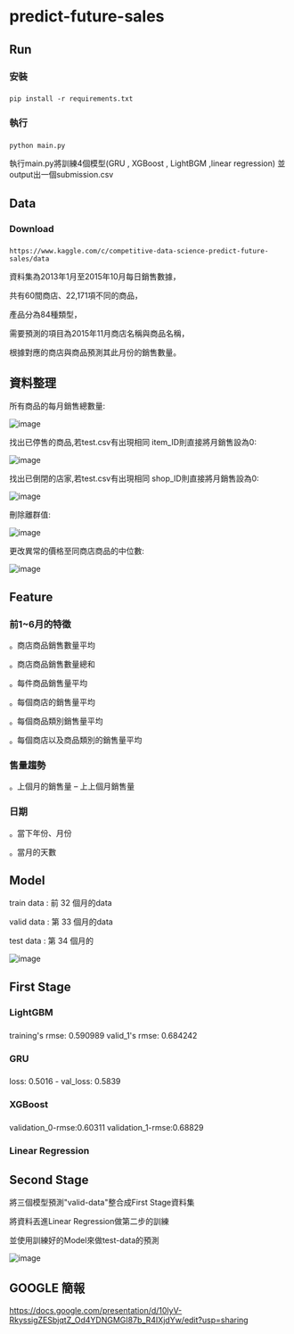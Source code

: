 # predict-future-sales

## Run ##


### 安裝 <h3> 
```
pip install -r requirements.txt
```

### 執行 <h3> 
```
python main.py 
```
  
執行main.py將訓練4個模型(GRU , XGBoost , LightBGM ,linear regression)
並output出一個submission.csv
  
## Data ##

### Download <h3>
```
https://www.kaggle.com/c/competitive-data-science-predict-future-sales/data
```  
  
資料集為2013年1月至2015年10月每日銷售數據，
  
共有60間商店、22,171項不同的商品，
  
產品分為84種類型，
  
需要預測的項目為2015年11月商店名稱與商品名稱，
  
根據對應的商店與商品預測其此月份的銷售數量。

## 資料整理 ##
  
所有商品的每月銷售總數量:
  
![image](https://user-images.githubusercontent.com/66662065/121816256-29586700-ccad-11eb-9f9d-9c1094a41236.png)

找出已停售的商品,若test.csv有出現相同 item_ID則直接將月銷售設為0:

![image](https://user-images.githubusercontent.com/66662065/121816237-104fb600-ccad-11eb-9e24-5e789fae1e20.png)

找出已倒閉的店家,若test.csv有出現相同 shop_ID則直接將月銷售設為0:

![image](https://user-images.githubusercontent.com/66662065/121816245-19d91e00-ccad-11eb-92a4-8f25aed16200.png)

刪除離群值:

![image](https://user-images.githubusercontent.com/66662065/121816269-35442900-ccad-11eb-9c80-24cb58800606.png)

更改異常的價格至同商店商品的中位數:
  
![image](https://user-images.githubusercontent.com/66662065/121816283-49882600-ccad-11eb-8baa-9b39bfd51394.png)



## Feature ##

### 前1~6月的特徵 ###

。商店商品銷售數量平均

。商店商品銷售數量總和

。每件商品銷售量平均

。每個商店的銷售量平均

。每個商品類別銷售量平均

。每個商店以及商品類別的銷售量平均

### 售量趨勢 ###

。上個月的銷售量 – 上上個月銷售量

### 日期 ###
  
。當下年份、月份

。當月的天數

## Model ##

train data : 前 32 個月的data

valid data : 第 33 個月的data

test data : 第 34 個月的

  
![image](https://user-images.githubusercontent.com/66662065/121885741-1eeaab80-cd47-11eb-91ce-3edd05539b4e.png)

  

  

## First Stage ##

### **LightGBM** <h3>

training's rmse: 0.590989	valid_1's rmse: 0.684242

  
### **GRU** <h3>

loss: 0.5016 - val_loss: 0.5839


### **XGBoost** <h3>
  
validation_0-rmse:0.60311	validation_1-rmse:0.68829
  
### **Linear Regression** <h3>
  
## Second Stage ##  

將三個模型預測"valid-data"整合成First Stage資料集

將資料丟進Linear Regression做第二步的訓練
  
並使用訓練好的Model來做test-data的預測
  
![image](https://user-images.githubusercontent.com/66662065/121822584-7438a580-ccd2-11eb-9e73-3d169df24729.png)


## GOOGLE 簡報 ##

https://docs.google.com/presentation/d/10lyV-RkyssigZESbjqtZ_Od4YDNGMGI87b_R4IXjdYw/edit?usp=sharing
